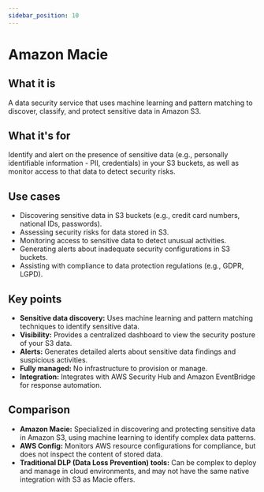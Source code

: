 ```yaml
---
sidebar_position: 10
---
```


# Amazon Macie

## What it is
A data security service that uses machine learning and pattern matching to discover, classify, and protect sensitive data in Amazon S3.

## What it's for
Identify and alert on the presence of sensitive data (e.g., personally identifiable information - PII, credentials) in your S3 buckets, as well as monitor access to that data to detect security risks.

## Use cases
- Discovering sensitive data in S3 buckets (e.g., credit card numbers, national IDs, passwords).
- Assessing security risks for data stored in S3.
- Monitoring access to sensitive data to detect unusual activities.
- Generating alerts about inadequate security configurations in S3 buckets.
- Assisting with compliance to data protection regulations (e.g., GDPR, LGPD).

## Key points
- **Sensitive data discovery:** Uses machine learning and pattern matching techniques to identify sensitive data.
- **Visibility:** Provides a centralized dashboard to view the security posture of your S3 data.
- **Alerts:** Generates detailed alerts about sensitive data findings and suspicious activities.
- **Fully managed:** No infrastructure to provision or manage.
- **Integration:** Integrates with AWS Security Hub and Amazon EventBridge for response automation.

## Comparison
- **Amazon Macie:** Specialized in discovering and protecting sensitive data in Amazon S3, using machine learning to identify complex data patterns.
- **AWS Config:** Monitors AWS resource configurations for compliance, but does not inspect the content of stored data.
- **Traditional DLP (Data Loss Prevention) tools:** Can be complex to deploy and manage in cloud environments, and may not have the same native integration with S3 as Macie offers. 